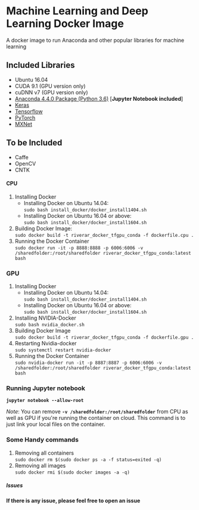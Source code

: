 # Machine Learning and Deep Learning Docker Image

A docker image to run Anaconda and other popular libraries for machine learning

## Included Libraries

* Ubuntu 16.04
* CUDA 9.1 (GPU version only)
* cuDNN v7 (GPU version only)
* [Anaconda 4.4.0 Package (Python 3.6)](https://repo.continuum.io/archive/Anaconda3-5.2.0-Linux-x86_64.sh) [**Jupyter Notebook included**]
* [Keras](https://github.com/fchollet/keras)
* [Tensorflow](https://github.com/tensorflow/tensorflow)
* [PyTorch](http://pytorch.org/)
* [MXNet](https://mxnet.incubator.apache.org/get_started/install.html)

## To be Included

* Caffe
* OpenCV
* CNTK

#### CPU
1. Installing Docker
    * Installing Docker on Ubuntu 14.04:
    <br/>```sudo bash install_docker/docker_install1404.sh```
    * Installing Docker on Ubuntu 16.04 or above:
    <br/>```sudo bash install_docker/docker_install1604.sh```
2. Building Docker Image: 
<br/>```sudo docker build -t riverar_docker_tfgpu_conda -f dockerfile.cpu .```
3. Running the Docker Container 
<br/>```sudo docker run -it -p 8888:8888 -p 6006:6006 -v /sharedfolder:/root/sharedfolder riverar_docker_tfgpu_conda:latest bash``` 

### GPU
1. Installing Docker
    * Installing Docker on Ubuntu 14.04:
    <br/>```sudo bash install_docker/docker_install1404.sh```
    * Installing Docker on Ubuntu 16.04 or above:
    <br/>```sudo bash install_docker/docker_install1604.sh```
2. Installing NVIDIA-Docker
<br/>```sudo bash nvidia_docker.sh```
3. Building Docker Image
<br/>```sudo docker build -t riverar_docker_tfgpu_conda -f dockerfile.gpu .```
4. Restarting Nvidia-docker
<br/>```sudo systemctl restart nvidia-docker```
4. Running the Docker Container
<br/>```sudo nvidia-docker run -it -p 8887:8887 -p 6006:6006 -v /sharedfolder:/root/sharedfolder riverar_docker_tfgpu_conda:latest bash```

### Running Jupyter notebook
**```jupyter notebook --allow-root```**

*Note*: You can remove __```-v /sharedfolder:/root/sharedfolder```__ from CPU as well as GPU if you're running the container on cloud. This command is to just link your local files on the container.

### Some Handy commands
1. Removing all containers
<br/>```sudo docker rm $(sudo docker ps -a -f status=exited -q)```
2. Removing all images
<br/>```sudo docker rmi $(sudo docker images -a -q)```


##### Issues
**If there is any issue, please feel free to open an issue**



